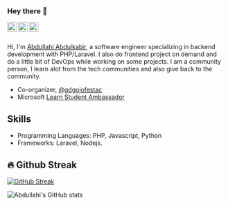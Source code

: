 ### Hey there 👋

<a href="https://www.linkedin.com/in/abdullahi-abdulkabir/">
  <img align="left" alt="Abdullahi's LinkedIn" width="22px" src="https://raw.githubusercontent.com/peterthehan/peterthehan/master/assets/linkedin.svg" />
</a>
<a href="https://www.instagram.com/abdullahiabdulkabir/">
  <img align="left" alt="Abdullahi's Instagram" width="22px" src="https://raw.githubusercontent.com/hussainweb/hussainweb/main/icons/instagram.png" />
</a>
<a href="https://twitter.com/abdullahicap">
  <img align="left" alt="Abdullahi Abdulkabir | Twitter" width="22px" src="https://raw.githubusercontent.com/peterthehan/peterthehan/master/assets/twitter.svg" />
</a>

<br />
<br />

Hi, I'm [Abdullahi Abdulkabir](https://abdullahiabdulkabir.github.io/), a software engineer specializing in backend development with PHP/Laravel. I also do frontend project on demand and do a little bit of DevOps while working on some projects. I am a community person, I learn alot from the tech communities and also give back to the community. 

- Co-organizer, [@gdgojofestac](https://gdg.community.dev/gdg-ojo-festac/)
- Microsoft [Learn Student Ambassador](https://studentambassadors.microsoft.com/en-US/profile/49321)


<!--
**AbdullahiAbdulkabir/AbdullahiAbdulkabir** is a ✨ _special_ ✨ repository because its `README.md` (this file) appears on your GitHub profile.

Here are some ideas to get you started:

- 🔭 I’m currently working on ...
- 🌱 I’m currently learning ...
- 👯 I’m looking to collaborate on ...
- 🤔 I’m looking for help with ...
- 💬 Ask me about ...
- 📫 How to reach me: ...
- 😄 Pronouns: ...
- ⚡ Fun fact: ...
-->
## Skills
- Programming Languages: PHP, Javascript, Python
- Frameworks: Laravel, Nodejs.
## 🔥 Github Streak
[![GitHub Streak](http://github-readme-streak-stats.herokuapp.com?user=abdullahiabdulkabir&theme=dark&date_format=M%20j%5B%2C%20Y%5D)](https://git.io/streak-stats)


![Abdullahi's GitHub stats](https://github-readme-stats.vercel.app/api?username=abdullahiabdulkabir&show_icons=true)
